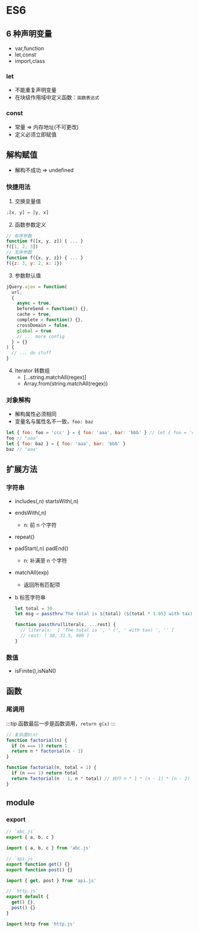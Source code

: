 # ES6

## 6 种声明变量

- var,function
- let,const
- import,class

### let

- 不能重复声明变量
- 在块级作用域中定义函数：`函数表达式`

### const

- 常量 => 内存地址(不可更改)
- 定义必须立即赋值

## 解构赋值

- 解构不成功 => undefined

### 快捷用法

1. 交换变量值

```js
;[x, y] = [y, x]
```

2. 函数参数定义

```js
// 有序参数
function f([x, y, z]) { ... }
f([1, 2, 3])
// 无序参数
function f({x, y, z}) { ... }
f({z: 3, y: 2, x: 1})
```

3. 参数默认值

```js
jQuery.ajax = function(
  url,
  {
    async = true,
    beforeSend = function() {},
    cache = true,
    complete = function() {},
    crossDomain = false,
    global = true
    // ... more config
  } = {}
) {
  // ... do stuff
}
```

4. Iterator 转数组
   - [...string.matchAll(regex)]
   - Array.from(string.matchAll(regex))

### 对象解构

- 解构属性必须相同
- 变量名与属性名不一致，`foo: baz`

```js
let { foo: foo = 'ccc' } = { foo: 'aaa', bar: 'bbb' } // let { foo = 'ccc' } = { foo: 'aaa', bar: 'bbb' };
foo // "aaa"
let { foo: baz } = { foo: 'aaa', bar: 'bbb' }
baz // "aaa"
```

## 扩展方法

### 字符串

- includes(,n) startsWith(,n)
- endsWith(,n)
  - n: 前 n 个字符
- repeat()
- padStart(,n) padEnd()
  - n: 补满至 n 个字符
- matchAll(exp)
  - 返回所有匹配项
- b 标签字符串

  ```js
  let total = 30
  let msg = passthru`The total is ${total} (${total * 1.05} with tax) ${total * total}`

  function passthru(literals, ...rest) {
    // literals:  [ 'The total is ', ' (', ' with tax) ', '' ]
    // rest: [ 30, 31.5, 900 ]
  }
  ```

### 数值

- isFinite(),isNaN()

## 函数

### 尾调用

:::tip
函数最后一步是函数调用，`return g(x)`
:::

```js
// 复杂度O(n)
function factorial(n) {
  if (n === 1) return 1
  return n * factorial(n - 1)
}

function factorial(n, total = 1) {
  if (n === 1) return total
  return factorial(n - 1, n * total) // 执行 n * 1 * (n - 1) * (n - 2) * ... * 2
}
```

## module

### export

```js
// `abc.js`
export { a, b, c }

import { a, b, c } from 'abc.js'

// `api.js`
export function get() {}
export function post() {}

import { get, post } from 'api.js'

// `http.js`
export default {
  get() {},
  post() {}
}

import http from 'http.js'
```
